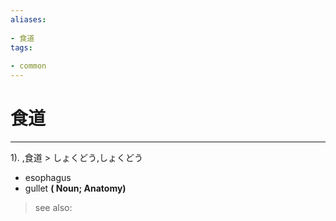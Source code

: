 ```yaml
---
aliases:
    
- 食道
tags:
    
- common
---
```


# 食道
---
1).
,食道 > しょくどう,しょくどう

- esophagus
- gullet
**( Noun; Anatomy)**
> see also: 
            